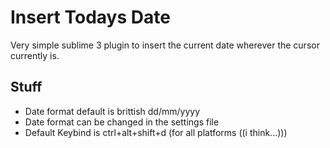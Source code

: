 Insert Todays Date
==================

Very simple sublime 3 plugin to insert the current date wherever the cursor currently is.

Stuff
-----
* Date format default is brittish dd/mm/yyyy
* Date format can be changed in the settings file
* Default Keybind is ctrl+alt+shift+d (for all platforms ((i think...)))